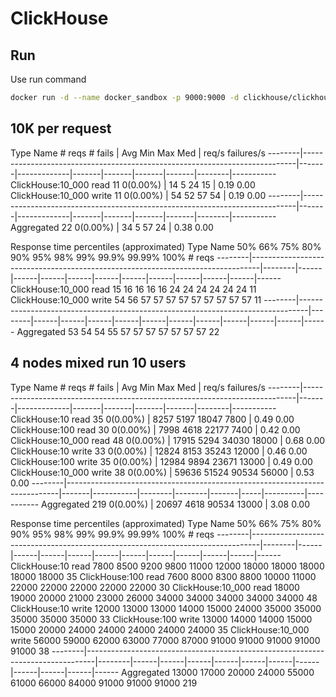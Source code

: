 # ClickHouse

## Run
Use run command
```bash
docker run -d --name docker_sandbox -p 9000:9000 -d clickhouse/clickhouse-server:23
```
## 10K per request
Type     Name                                                                          # reqs      # fails |    Avg     Min     Max    Med |   req/s  failures/s
--------|----------------------------------------------------------------------------|-------|-------------|-------|-------|-------|-------|--------|-----------
ClickHouse:10_000  read                                                                    11     0(0.00%) |     14       5      24     15 |    0.19        0.00
ClickHouse:10_000  write                                                                   11     0(0.00%) |     54      52      57     54 |    0.19        0.00
--------|----------------------------------------------------------------------------|-------|-------------|-------|-------|-------|-------|--------|-----------
         Aggregated                                                                        22     0(0.00%) |     34       5      57     24 |    0.38        0.00

Response time percentiles (approximated)
Type     Name                                                                                  50%    66%    75%    80%    90%    95%    98%    99%  99.9% 99.99%   100% # reqs
--------|--------------------------------------------------------------------------------|--------|------|------|------|------|------|------|------|------|------|------|------
ClickHouse:10_000 read                                                                          15     16     16     16     16     24     24     24     24     24     24     11
ClickHouse:10_000 write                                                                         54     56     57     57     57     57     57     57     57     57     57     11
--------|--------------------------------------------------------------------------------|--------|------|------|------|------|------|------|------|------|------|------|------
         Aggregated                                                                             53     54     54     55     57     57     57     57     57     57     57     22

## 4 nodes mixed run 10 users

Type     Name                                                                          # reqs      # fails |    Avg     Min     Max    Med |   req/s  failures/s
--------|----------------------------------------------------------------------------|-------|-------------|-------|-------|-------|-------|--------|-----------
ClickHouse:10  read                                                                      35     0(0.00%) |   8257    5197   18047   7800 |    0.49        0.00
ClickHouse:100  read                                                                     30     0(0.00%) |   7998    4618   22177   7400 |    0.42        0.00
ClickHouse:10_000  read                                                                  48     0(0.00%) |  17915    5294   34030  18000 |    0.68        0.00
ClickHouse:10  write                                                                     33     0(0.00%) |  12824    8153   35243  12000 |    0.46        0.00
ClickHouse:100  write                                                                    35     0(0.00%) |  12984    9894   23671  13000 |    0.49        0.00
ClickHouse:10_000  write                                                                 38     0(0.00%) |  59636   51524   90534  56000 |    0.53        0.00
--------|----------------------------------------------------------------------------|-------|-----------|--------|--------|-------|-----|----------|-----------
         Aggregated                                                                      219    0(0.00%) |  20697    4618   90534  13000 |    3.08        0.00

Response time percentiles (approximated)
Type     Name                                                                                  50%    66%    75%    80%    90%    95%    98%    99%  99.9% 99.99%   100% # reqs
--------|--------------------------------------------------------------------------------|--------|------|------|------|------|------|------|------|------|------|------|------
ClickHouse:10 read                                                                           7800   8500   9200   9800  11000  12000  18000  18000  18000  18000  18000     35
ClickHouse:100 read                                                                          7600   8000   8300   8800  10000  11000  22000  22000  22000  22000  22000     30
ClickHouse:10_000 read                                                                      18000  19000  20000  21000  23000  26000  34000  34000  34000  34000  34000     48
ClickHouse:10 write                                                                         12000  13000  13000  14000  15000  24000  35000  35000  35000  35000  35000     33
ClickHouse:100 write                                                                        13000  14000  14000  15000  15000  20000  24000  24000  24000  24000  24000     35
ClickHouse:10_000 write                                                                     56000  59000  62000  63000  77000  87000  91000  91000  91000  91000  91000     38
--------|--------------------------------------------------------------------------------|--------|------|------|------|------|------|------|------|------|------|------|------
         Aggregated                                                                         13000  17000  20000  24000  55000  61000  66000  84000  91000  91000  91000    219